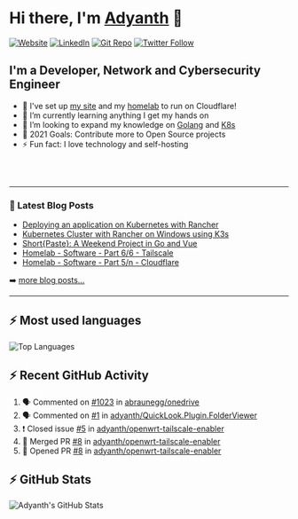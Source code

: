 # Hi there, I'm [Adyanth][website] 👋

[![Website](https://img.shields.io/website?label=adyanth.dev&style=for-the-badge&url=https%3A%2F%2Fadyanth.dev)](https://adyanth.dev)
[![LinkedIn](https://img.shields.io/badge/LinkedIn-adyanth--h-blue?style=for-the-badge)](https://www.linkedin.com/in/adyanth-h/)
[![Git Repo](https://img.shields.io/badge/Git%20Repo-git.adyanth.site-green?style=for-the-badge)](https://git.adyanth.site/adyanth)
[![Twitter Follow](https://img.shields.io/twitter/follow/Adyanth_H?color=1DA1F2&logo=twitter&style=for-the-badge)](https://twitter.com/intent/follow?original_referer=https%3A%2F%2Fgithub.com%2FAdyanth_H&screen_name=Adyanth_H)

## I'm a Developer, Network and Cybersecurity Engineer

- 🔭 I've set up [my site][website] and my [homelab](https://adyanth.site/series/homelab/) to run on Cloudflare!
- 🌱 I’m currently learning anything I get my hands on
- 👯 I’m looking to expand my knowledge on [Golang](https://adyanth.site/tags/golang/) and [K8s](https://adyanth.site/tags/k8s/)
- 🥅 2021 Goals: Contribute more to Open Source projects
- ⚡ Fun fact: I love technology and self-hosting

<!-- ### Languages and Tools -->

<br />
<br />

---

### 📕 Latest Blog Posts

<!-- BLOG-POST-LIST:START -->
- [Deploying an application on Kubernetes with Rancher](https://adyanth.site/posts/deploying-an-app-on-rancher-kubernetes/)
- [Kubernetes Cluster with Rancher on Windows using K3s](https://adyanth.site/posts/kubernetes-cluster-on-windows/)
- [Short{Paste}: A Weekend Project in Go and Vue](https://adyanth.site/posts/shortpaste-a-weekend-project/)
- [Homelab - Software - Part 6/6 - Tailscale](https://adyanth.site/posts/homelab-software-6-tailscale/)
- [Homelab - Software - Part 5/n - Cloudflare](https://adyanth.site/posts/homelab-software-5-cloudflare/)
<!-- BLOG-POST-LIST:END -->

➡️ [more blog posts...](https://adyanth.dev/archives/)

---

## :zap: Most used languages

![Top Languages](https://github-readme-stats.vercel.app/api/top-langs/?username=adyanth&hide=javascript&count_private=true&theme=dark)

## :zap: Recent GitHub Activity
  
<!--START_SECTION:activity-->
1. 🗣 Commented on [#1023](https://github.com/abraunegg/onedrive/issues/1023) in [abraunegg/onedrive](https://github.com/abraunegg/onedrive)
2. 🗣 Commented on [#1](https://github.com/adyanth/QuickLook.Plugin.FolderViewer/issues/1) in [adyanth/QuickLook.Plugin.FolderViewer](https://github.com/adyanth/QuickLook.Plugin.FolderViewer)
3. ❗️ Closed issue [#5](https://github.com/adyanth/openwrt-tailscale-enabler/issues/5) in [adyanth/openwrt-tailscale-enabler](https://github.com/adyanth/openwrt-tailscale-enabler)
4. 🎉 Merged PR [#8](https://github.com/adyanth/openwrt-tailscale-enabler/pull/8) in [adyanth/openwrt-tailscale-enabler](https://github.com/adyanth/openwrt-tailscale-enabler)
5. 💪 Opened PR [#8](https://github.com/adyanth/openwrt-tailscale-enabler/pull/8) in [adyanth/openwrt-tailscale-enabler](https://github.com/adyanth/openwrt-tailscale-enabler)
<!--END_SECTION:activity-->

</details>

## :zap: GitHub Stats

![Adyanth's GitHub Stats](https://github-readme-stats.vercel.app/api?username=adyanth&show_icons=true&hide_border=true&count_private=true&theme=dark)

[website]: https://adyanth.dev/
[twitter]: https://twitter.com/Adyanth_H
[linkedin]: https://linkedin.com/in/adyanth-h/
